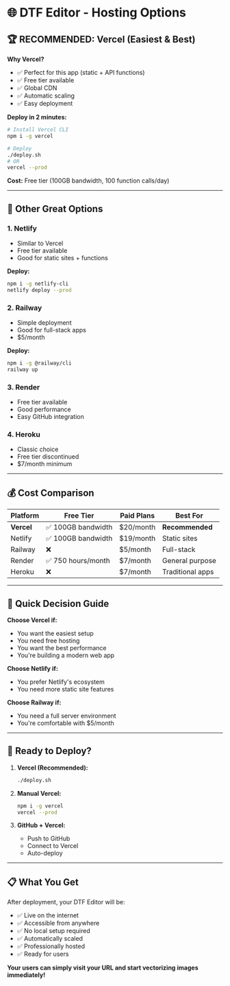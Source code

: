 # 🌐 DTF Editor - Hosting Options

## 🏆 **RECOMMENDED: Vercel** (Easiest & Best)

**Why Vercel?**
- ✅ Perfect for this app (static + API functions)
- ✅ Free tier available
- ✅ Global CDN
- ✅ Automatic scaling
- ✅ Easy deployment

**Deploy in 2 minutes:**
```bash
# Install Vercel CLI
npm i -g vercel

# Deploy
./deploy.sh
# OR
vercel --prod
```

**Cost:** Free tier (100GB bandwidth, 100 function calls/day)

---

## 🚀 **Other Great Options**

### **1. Netlify**
- Similar to Vercel
- Free tier available
- Good for static sites + functions

**Deploy:**
```bash
npm i -g netlify-cli
netlify deploy --prod
```

### **2. Railway**
- Simple deployment
- Good for full-stack apps
- $5/month

**Deploy:**
```bash
npm i -g @railway/cli
railway up
```

### **3. Render**
- Free tier available
- Good performance
- Easy GitHub integration

### **4. Heroku**
- Classic choice
- Free tier discontinued
- $7/month minimum

---

## 💰 **Cost Comparison**

| Platform | Free Tier | Paid Plans | Best For |
|----------|-----------|------------|----------|
| **Vercel** | ✅ 100GB bandwidth | $20/month | **Recommended** |
| Netlify | ✅ 100GB bandwidth | $19/month | Static sites |
| Railway | ❌ | $5/month | Full-stack |
| Render | ✅ 750 hours/month | $7/month | General purpose |
| Heroku | ❌ | $7/month | Traditional apps |

---

## 🎯 **Quick Decision Guide**

**Choose Vercel if:**
- You want the easiest setup
- You need free hosting
- You want the best performance
- You're building a modern web app

**Choose Netlify if:**
- You prefer Netlify's ecosystem
- You need more static site features

**Choose Railway if:**
- You need a full server environment
- You're comfortable with $5/month

---

## 🚀 **Ready to Deploy?**

1. **Vercel (Recommended):**
   ```bash
   ./deploy.sh
   ```

2. **Manual Vercel:**
   ```bash
   npm i -g vercel
   vercel --prod
   ```

3. **GitHub + Vercel:**
   - Push to GitHub
   - Connect to Vercel
   - Auto-deploy

---

## 📋 **What You Get**

After deployment, your DTF Editor will be:
- ✅ Live on the internet
- ✅ Accessible from anywhere
- ✅ No local setup required
- ✅ Automatically scaled
- ✅ Professionally hosted
- ✅ Ready for users

**Your users can simply visit your URL and start vectorizing images immediately!** 